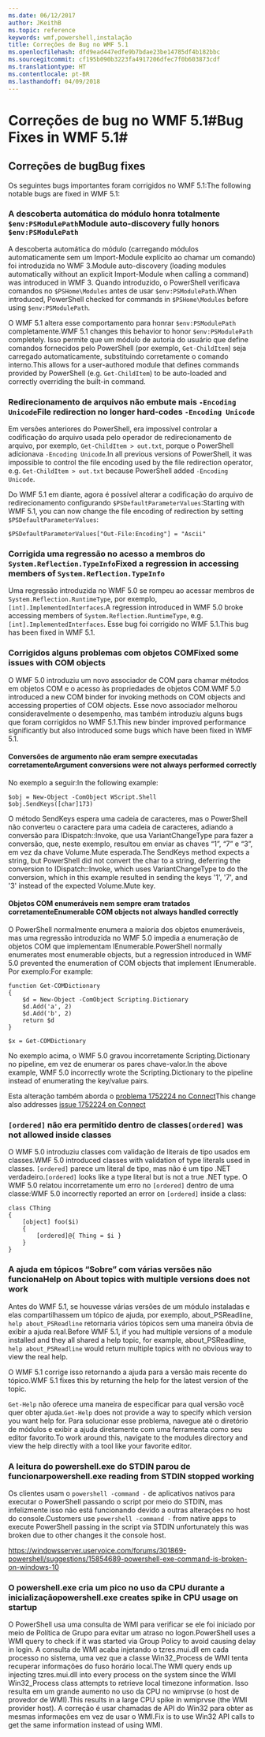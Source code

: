 ```yaml
---
ms.date: 06/12/2017
author: JKeithB
ms.topic: reference
keywords: wmf,powershell,instalação
title: Correções de Bug no WMF 5.1
ms.openlocfilehash: dfd9ead447edfe9b7bdae23be14785df4b182bbc
ms.sourcegitcommit: cf195b090b3223fa4917206dfec7f0b603873cdf
ms.translationtype: HT
ms.contentlocale: pt-BR
ms.lasthandoff: 04/09/2018
---
```

# <a name="bug-fixes-in-wmf-51"></a><span data-ttu-id="10e0d-103">Correções de bug no WMF 5.1#</span><span class="sxs-lookup"><span data-stu-id="10e0d-103">Bug Fixes in WMF 5.1#</span></span>

## <a name="bug-fixes"></a><span data-ttu-id="10e0d-104">Correções de bug</span><span class="sxs-lookup"><span data-stu-id="10e0d-104">Bug fixes</span></span> ##

<span data-ttu-id="10e0d-105">Os seguintes bugs importantes foram corrigidos no WMF 5.1:</span><span class="sxs-lookup"><span data-stu-id="10e0d-105">The following notable bugs are fixed in WMF 5.1:</span></span>

### <a name="module-auto-discovery-fully-honors-envpsmodulepath"></a><span data-ttu-id="10e0d-106">A descoberta automática do módulo honra totalmente `$env:PSModulePath`</span><span class="sxs-lookup"><span data-stu-id="10e0d-106">Module auto-discovery fully honors `$env:PSModulePath`</span></span> ###

<span data-ttu-id="10e0d-107">A descoberta automática do módulo (carregando módulos automaticamente sem um Import-Module explícito ao chamar um comando) foi introduzida no WMF 3.</span><span class="sxs-lookup"><span data-stu-id="10e0d-107">Module auto-discovery (loading modules automatically without an explicit Import-Module when calling a command) was introduced in WMF 3.</span></span>
<span data-ttu-id="10e0d-108">Quando introduzido, o PowerShell verificava comandos no `$PSHome\Modules` antes de usar `$env:PSModulePath`.</span><span class="sxs-lookup"><span data-stu-id="10e0d-108">When introduced, PowerShell checked for commands in `$PSHome\Modules` before using `$env:PSModulePath`.</span></span>

<span data-ttu-id="10e0d-109">O WMF 5.1 altera esse comportamento para honrar `$env:PSModulePath` completamente.</span><span class="sxs-lookup"><span data-stu-id="10e0d-109">WMF 5.1 changes this behavior to honor `$env:PSModulePath` completely.</span></span>
<span data-ttu-id="10e0d-110">Isso permite que um módulo de autoria do usuário que define comandos fornecidos pelo PowerShell (por exemplo, `Get-ChildItem`) seja carregado automaticamente, substituindo corretamente o comando interno.</span><span class="sxs-lookup"><span data-stu-id="10e0d-110">This allows for a user-authored module that defines commands provided by PowerShell (e.g. `Get-ChildItem`) to be auto-loaded and correctly overriding the built-in command.</span></span>

### <a name="file-redirection-no-longer-hard-codes--encoding-unicode"></a><span data-ttu-id="10e0d-111">Redirecionamento de arquivos não embute mais `-Encoding Unicode`</span><span class="sxs-lookup"><span data-stu-id="10e0d-111">File redirection no longer hard-codes `-Encoding Unicode`</span></span> ###

<span data-ttu-id="10e0d-112">Em versões anteriores do PowerShell, era impossível controlar a codificação do arquivo usada pelo operador de redirecionamento de arquivo, por exemplo, `Get-ChildItem > out.txt`, porque o PowerShell adicionava `-Encoding Unicode`.</span><span class="sxs-lookup"><span data-stu-id="10e0d-112">In all previous versions of PowerShell, it was impossible to control the file encoding used by the file redirection operator, e.g. `Get-ChildItem > out.txt` because PowerShell added `-Encoding Unicode`.</span></span>

<span data-ttu-id="10e0d-113">Do WMF 5.1 em diante, agora é possível alterar a codificação do arquivo de redirecionamento configurando `$PSDefaultParameterValues`:</span><span class="sxs-lookup"><span data-stu-id="10e0d-113">Starting with WMF 5.1, you can now change the file encoding of redirection by setting `$PSDefaultParameterValues`:</span></span>

```
$PSDefaultParameterValues["Out-File:Encoding"] = "Ascii"
```

### <a name="fixed-a-regression-in-accessing-members-of-systemreflectiontypeinfo"></a><span data-ttu-id="10e0d-114">Corrigida uma regressão no acesso a membros do `System.Reflection.TypeInfo`</span><span class="sxs-lookup"><span data-stu-id="10e0d-114">Fixed a regression in accessing members of `System.Reflection.TypeInfo`</span></span> ###

<span data-ttu-id="10e0d-115">Uma regressão introduzida no WMF 5.0 se rompeu ao acessar membros de `System.Reflection.RuntimeType`, por exemplo, `[int].ImplementedInterfaces`.</span><span class="sxs-lookup"><span data-stu-id="10e0d-115">A regression introduced in WMF 5.0 broke accessing members of `System.Reflection.RuntimeType`, e.g. `[int].ImplementedInterfaces`.</span></span>
<span data-ttu-id="10e0d-116">Esse bug foi corrigido no WMF 5.1.</span><span class="sxs-lookup"><span data-stu-id="10e0d-116">This bug has been fixed in WMF 5.1.</span></span>


### <a name="fixed-some-issues-with-com-objects"></a><span data-ttu-id="10e0d-117">Corrigidos alguns problemas com objetos COM</span><span class="sxs-lookup"><span data-stu-id="10e0d-117">Fixed some issues with COM objects</span></span> ###

<span data-ttu-id="10e0d-118">O WMF 5.0 introduziu um novo associador de COM para chamar métodos em objetos COM e o acesso às propriedades de objetos COM.</span><span class="sxs-lookup"><span data-stu-id="10e0d-118">WMF 5.0 introduced a new COM binder for invoking methods on COM objects and accessing properties of COM objects.</span></span>
<span data-ttu-id="10e0d-119">Esse novo associador melhorou consideravelmente o desempenho, mas também introduziu alguns bugs que foram corrigidos no WMF 5.1.</span><span class="sxs-lookup"><span data-stu-id="10e0d-119">This new binder improved performance significantly but also introduced some bugs which have been fixed in WMF 5.1.</span></span>

#### <a name="argument-conversions-were-not-always-performed-correctly"></a><span data-ttu-id="10e0d-120">Conversões de argumento não eram sempre executadas corretamente</span><span class="sxs-lookup"><span data-stu-id="10e0d-120">Argument conversions were not always performed correctly</span></span> ####

<span data-ttu-id="10e0d-121">No exemplo a seguir:</span><span class="sxs-lookup"><span data-stu-id="10e0d-121">In the following example:</span></span>

```
$obj = New-Object -ComObject WScript.Shell
$obj.SendKeys([char]173)
```

<span data-ttu-id="10e0d-122">O método SendKeys espera uma cadeia de caracteres, mas o PowerShell não converteu o caractere para uma cadeia de caracteres, adiando a conversão para IDispatch::Invoke, que usa VariantChangeType para fazer a conversão, que, neste exemplo, resultou em enviar as chaves “1”, “7” e “3”, em vez da chave Volume.Mute esperada.</span><span class="sxs-lookup"><span data-stu-id="10e0d-122">The SendKeys method expects a string, but PowerShell did not convert the char to a string, deferring the conversion to IDispatch::Invoke, which uses VariantChangeType to do the conversion, which in this example resulted in sending the keys '1', '7', and '3' instead of the expected Volume.Mute key.</span></span>

#### <a name="enumerable-com-objects-not-always-handled-correctly"></a><span data-ttu-id="10e0d-123">Objetos COM enumeráveis nem sempre eram tratados corretamente</span><span class="sxs-lookup"><span data-stu-id="10e0d-123">Enumerable COM objects not always handled correctly</span></span> ####

<span data-ttu-id="10e0d-124">O PowerShell normalmente enumera a maioria dos objetos enumeráveis, mas uma regressão introduzida no WMF 5.0 impedia a enumeração de objetos COM que implementam IEnumerable.</span><span class="sxs-lookup"><span data-stu-id="10e0d-124">PowerShell normally enumerates most enumerable objects, but a regression introduced in WMF 5.0 prevented the enumeration of COM objects that implement IEnumerable.</span></span>  <span data-ttu-id="10e0d-125">Por exemplo:</span><span class="sxs-lookup"><span data-stu-id="10e0d-125">For example:</span></span>

```
function Get-COMDictionary
{
    $d = New-Object -ComObject Scripting.Dictionary
    $d.Add('a', 2)
    $d.Add('b', 2)
    return $d
}

$x = Get-COMDictionary
```

<span data-ttu-id="10e0d-126">No exemplo acima, o WMF 5.0 gravou incorretamente Scripting.Dictionary no pipeline, em vez de enumerar os pares chave-valor.</span><span class="sxs-lookup"><span data-stu-id="10e0d-126">In the above example, WMF 5.0 incorrectly wrote the Scripting.Dictionary to the pipeline instead of enumerating the key/value pairs.</span></span>

<span data-ttu-id="10e0d-127">Esta alteração também aborda o [problema 1752224 no Connect](https://connect.microsoft.com/PowerShell/feedback/details/1752224)</span><span class="sxs-lookup"><span data-stu-id="10e0d-127">This change also addresses [issue 1752224 on Connect](https://connect.microsoft.com/PowerShell/feedback/details/1752224)</span></span>

### <a name="ordered-was-not-allowed-inside-classes"></a><span data-ttu-id="10e0d-128">`[ordered]` não era permitido dentro de classes</span><span class="sxs-lookup"><span data-stu-id="10e0d-128">`[ordered]` was not allowed inside classes</span></span> ###

<span data-ttu-id="10e0d-129">O WMF 5.0 introduziu classes com validação de literais de tipo usados em classes.</span><span class="sxs-lookup"><span data-stu-id="10e0d-129">WMF 5.0 introduced classes with validation of type literals used in classes.</span></span>
<span data-ttu-id="10e0d-130">`[ordered]` parece um literal de tipo, mas não é um tipo .NET verdadeiro.</span><span class="sxs-lookup"><span data-stu-id="10e0d-130">`[ordered]` looks like a type literal but is not a true .NET type.</span></span>
<span data-ttu-id="10e0d-131">O WMF 5.0 relatou incorretamente um erro no `[ordered]` dentro de uma classe:</span><span class="sxs-lookup"><span data-stu-id="10e0d-131">WMF 5.0 incorrectly reported an error on `[ordered]` inside a class:</span></span>

```
class CThing
{
    [object] foo($i)
    {
        [ordered]@{ Thing = $i }
    }
}
```


### <a name="help-on-about-topics-with-multiple-versions-does-not-work"></a><span data-ttu-id="10e0d-132">A ajuda em tópicos “Sobre” com várias versões não funciona</span><span class="sxs-lookup"><span data-stu-id="10e0d-132">Help on About topics with multiple versions does not work</span></span> ###

<span data-ttu-id="10e0d-133">Antes do WMF 5.1, se houvesse várias versões de um módulo instaladas e elas compartilhassem um tópico de ajuda, por exemplo, about_PSReadline, `help about_PSReadline` retornaria vários tópicos sem uma maneira óbvia de exibir a ajuda real.</span><span class="sxs-lookup"><span data-stu-id="10e0d-133">Before WMF 5.1, if you had multiple versions of a module installed and they all shared a help topic, for example, about_PSReadline, `help about_PSReadline` would return multiple topics with no obvious way to view the real help.</span></span>

<span data-ttu-id="10e0d-134">O WMF 5.1 corrige isso retornando a ajuda para a versão mais recente do tópico.</span><span class="sxs-lookup"><span data-stu-id="10e0d-134">WMF 5.1 fixes this by returning the help for the latest version of the topic.</span></span>

<span data-ttu-id="10e0d-135">`Get-Help` não oferece uma maneira de especificar para qual versão você quer obter ajuda.</span><span class="sxs-lookup"><span data-stu-id="10e0d-135">`Get-Help` does not provide a way to specify which version you want help for.</span></span>
<span data-ttu-id="10e0d-136">Para solucionar esse problema, navegue até o diretório de módulos e exibir a ajuda diretamente com uma ferramenta como seu editor favorito.</span><span class="sxs-lookup"><span data-stu-id="10e0d-136">To work around this, navigate to the modules directory and view the help directly with a tool like your favorite editor.</span></span>

### <a name="powershellexe-reading-from-stdin-stopped-working"></a><span data-ttu-id="10e0d-137">A leitura do powershell.exe do STDIN parou de funcionar</span><span class="sxs-lookup"><span data-stu-id="10e0d-137">powershell.exe reading from STDIN stopped working</span></span>

<span data-ttu-id="10e0d-138">Os clientes usam o `powershell -command -` de aplicativos nativos para executar o PowerShell passando o script por meio do STDIN, mas infelizmente isso não está funcionando devido a outras alterações no host do console.</span><span class="sxs-lookup"><span data-stu-id="10e0d-138">Customers use `powershell -command -` from native apps to execute PowerShell passing in the script via STDIN unfortunately this was broken due to other changes it the console host.</span></span>

https://windowsserver.uservoice.com/forums/301869-powershell/suggestions/15854689-powershell-exe-command-is-broken-on-windows-10

### <a name="powershellexe-creates-spike-in-cpu-usage-on-startup"></a><span data-ttu-id="10e0d-139">O powershell.exe cria um pico no uso da CPU durante a inicialização</span><span class="sxs-lookup"><span data-stu-id="10e0d-139">powershell.exe creates spike in CPU usage on startup</span></span>

<span data-ttu-id="10e0d-140">O PowerShell usa uma consulta de WMI para verificar se ele foi iniciado por meio de Política de Grupo para evitar um atraso no logon.</span><span class="sxs-lookup"><span data-stu-id="10e0d-140">PowerShell uses a WMI query to check if it was started via Group Policy to avoid causing delay in login.</span></span>
<span data-ttu-id="10e0d-141">A consulta de WMI acaba injetando o tzres.mui.dll em cada processo no sistema, uma vez que a classe Win32_Process de WMI tenta recuperar informações do fuso horário local.</span><span class="sxs-lookup"><span data-stu-id="10e0d-141">The WMI query ends up injecting tzres.mui.dll into every process on the system since the WMI Win32_Process class attempts to retrieve local timezone information.</span></span>
<span data-ttu-id="10e0d-142">Isso resulta em um grande aumento no uso da CPU no wmiprvse (o host de provedor de WMI).</span><span class="sxs-lookup"><span data-stu-id="10e0d-142">This results in a large CPU spike in wmiprvse (the WMI provider host).</span></span>
<span data-ttu-id="10e0d-143">A correção é usar chamadas de API do Win32 para obter as mesmas informações em vez de usar o WMI.</span><span class="sxs-lookup"><span data-stu-id="10e0d-143">Fix is to use Win32 API calls to get the same information instead of using WMI.</span></span>